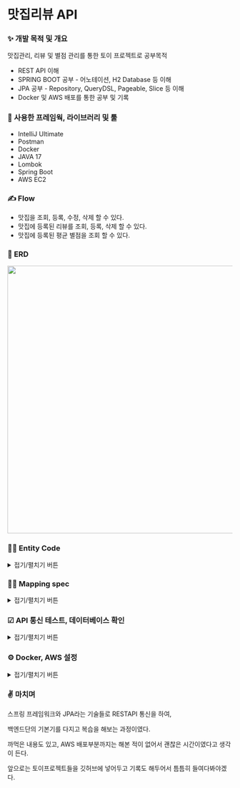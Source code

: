 # 맛집리뷰 API
### ✨ 개발 목적 및 개요
맛집관리, 리뷰 및 별점 관리를 통한 토이 프로젝트로 공부목적

- REST API 이해
- SPRING BOOT 공부 - 어노테이션, H2 Database 등 이해
- JPA 공부 - Repository, QueryDSL, Pageable, Slice 등 이해 
- Docker 및 AWS 배포를 통한 공부 및 기록


### 🔨 사용한 프레임웍, 라이브러리 및 툴
- IntelliJ Ultimate
- Postman
- Docker
- JAVA 17
- Lombok
- Spring Boot
- AWS EC2


### ✍ Flow
- 맛집을 조회, 등록, 수정, 삭제 할 수 있다.
- 맛집에 등록된 리뷰를 조회, 등록, 삭제 할 수 있다.
- 맛집에 등록된 평균 별점을 조회 할 수 있다.


### 📜 ERD
<p align="center">
  <img width="600" src = "https://github.com/ksm1569/RestaurantReview/assets/34292113/809bf957-d2e8-46ff-a6f4-f3f9a8691eca">
</p>


### 👨‍💻 Entity Code
<details>
<summary>접기/펼치기 버튼</summary>
<div markdown="1">

- restaurant

  <img width="600" src="https://github.com/ksm1569/DevBlog/assets/34292113/7bf7d0d9-50be-4497-baf8-7e2f1ae0ae4e">

- menu

  <img width="600" src="https://github.com/ksm1569/DevBlog/assets/34292113/c50be997-ce77-4bb1-96bb-90e9a47bc534">

- review

  <img width="600" src="https://github.com/ksm1569/DevBlog/assets/34292113/9b8c05b6-18eb-410f-9800-3914f2dba8bc">

</div>
</details>


### 🧑‍💻 Mapping spec

<details>
<summary>접기/펼치기 버튼</summary>
<div markdown="2">

<br></br>
- 맛집 리스트 전체 조회

GET /restaurants
```JSON
[
  {
    "id": Long,
    "name": string,
    "address": string,
    "createdAt": string,
    "updatedAt": string
  },
]
```
<br></br>
- 해당 맛집 정보 조회 

GET /restaurant/{restaurantId}
```JSON
{
  "id": Long,
  "name": string,
  "address": string,
  "createdAt": string,
  "updatedAt": string,
  "menus": [
    {"id": Long, "name": string, "price": int, "createdAt": string, "updatedAt": string},
    {"id": Long, "name": string, "price": int, "createdAt": string, "updatedAt": string},
  ]
}
```
<br></br>
- 맛집 등록
 
POST /restaurant
```JSON
{
  "name": string,
  "address": string,
  "menus": [
    {"name": string, "price": int},
  ]
}
```
<br></br>
- 맛집 수정

PUT /restaurant/{restaurantId}
```JSON
{
  "name": string,
  "address": string,
  "menus": [
    {"name": string, "price": int},
  ]
}
```
<br></br>
- 맛집 삭제

DELETE /restaurant/{restaurantId}

<br></br>
- 리뷰 등록

POST /review
```JSON
{
  "restaurantId": int,
  "content": string,
  "score": float
}
```
<br></br>
- 리뷰 삭제

DELETE /review/{reviewId}
<br></br>
- 맛집에 등록된 전체 리뷰 조회

GET /restaurant/{restaurantId}/reviews
```JSON
{
  "avgScore": float, // 평균 별점
  "reviews": [
    {"id": int, "content": string, "score": float, "createdAt": string},
    {"id": int, "content": string, "score": float, "createdAt": string},
    {"id": int, "content": string, "score": float, "createdAt": string}
  ],
  "page": {
    "offset": int,
    "limit": int
  }
}
```
<br></br>

</div>
</details>


### ☑ API 통신 테스트, 데이터베이스 확인
<details>
<summary>접기/펼치기 버튼</summary>
<div markdown="3">

- API테스트
  
  <img width="600" src="https://github.com/ksm1569/RestaurantReview/assets/34292113/c75f7f3d-f652-4e18-b6e0-94be7a0e7596">


- 맛집 테이블 조회

  <img width="600" src="https://github.com/ksm1569/RestaurantReview/assets/34292113/54c86c82-8343-4ec3-9d9c-f99e899a4ac4">


- 리뷰 테이블 조회

  <img width="600" src="https://github.com/ksm1569/RestaurantReview/assets/34292113/75e5405a-0964-45bc-8ef2-ad9d784de14e">


</div>
</details>


### ⚙ Docker, AWS 설정
<details>
<summary>접기/펼치기 버튼</summary>
<div markdown="4">

```Java
// application.properties
spring.h2.console.settings.web-allow-others=true
```

```Shell
# Dockerfile

FROM amazoncorretto:17

WORKDIR /app

COPY ./build/libs/review-0.0.1-SNAPSHOT.jar /app/review.jar
COPY ./entry-point.sh /app/entry-point.sh
RUN chmod +x /app/entry-point.sh

ENTRYPOINT ["./entry-point.sh"]
```

```Shell
# entry-point.sh

#!/bin/bash

java -jar /app/review.jar
```

```Shell
# docker-compose.yml

version: "3.8"

services:
  review-api:
    build:
      context: .
      dockerfile: Dockerfile
    ports:
      - 8080:8080
```

```Shell
# Docker Contianer Image 빌드하기
$ docker build -t review-api ./

# Docker Container 실행하기
$ docker run -it -p 8080:8080 review-api

# Docker Compose 실행하기
$ docker-compose up --build

```

AWS EC2 인스턴스 만들고 -> 인바운드 규칙에 포트 설정 후 -> git 설치끝나면 clone 해준다음에 설정 사항들

```Shell
# git, docker, jdk 설치
$ sudo yum install -y git docker java-17-amazon-corretto

# docker-compose 설치
$ sudo curl -L https://github.com/docker/compose/releases/latest/download/docker-compose-$(uname -s)-$(uname -m) -o /usr/local/bin/docker-compose
$ sudo chmod +x /usr/local/bin/docker-compose

# 도커 실행
$ sudo service docker start

# 자바 애플리케이션 빌드
$ ./gradlew bootJar

# 서버 실행
$ sudo docker-compose up --build

# 서버 백그라운드 실행
$ sudo docker-compose up -d --build

```

<img width="600" src="https://github.com/ksm1569/RestaurantReview/assets/34292113/7d56b245-d7ed-4cc2-8054-99a07423627c">

</div>
</details>

### ✌ 마치며
스프링 프레임워크와 JPA라는 기술들로 RESTAPI 통신을 하여,

백엔드단의 기본기를 다지고 복습을 해보는 과정이였다.

까먹은 내용도 있고, AWS 배포부분까지는 해본 적이 없어서 괜찮은 시간이였다고 생각이 든다.

앞으로는 토이프로젝트들을 깃허브에 넣어두고 기록도 해두어서 틈틈히 들여다봐야겠다.
